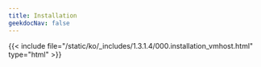 ```yaml
---
title: Installation
geekdocNav: false
---
```

{{< include file="/static/ko/_includes/1.3.1.4/000.installation_vmhost.html" type="html" >}}